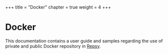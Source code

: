 +++
title = "Docker"
chapter = true
weight = 4
+++

# Docker

This documentation contains a user guide and samples regarding the use of private and public Docker repository in  [Repsy](https://repsy.io).
